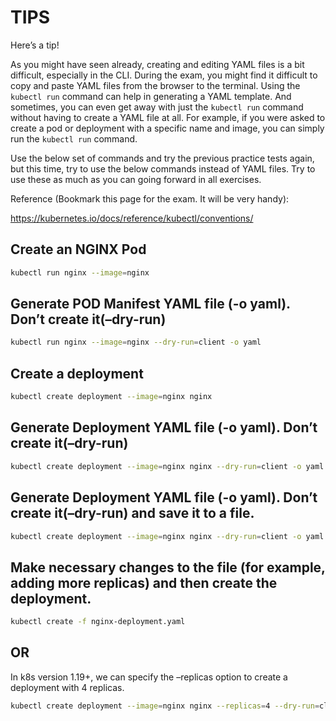 # TIPS

Here’s a tip!

As you might have seen already, creating and editing YAML files is a bit difficult, especially in the CLI. During the exam, you might find it difficult to copy and paste YAML files from the browser to the terminal. Using the ```kubectl run``` command can help in generating a YAML template. And sometimes, you can even get away with just the ```kubectl run``` command without having to create a YAML file at all. For example, if you were asked to create a pod or deployment with a specific name and image, you can simply run the ```kubectl run``` command.

Use the below set of commands and try the previous practice tests again, but this time, try to use the below commands instead of YAML files. Try to use these as much as you can going forward in all exercises.

Reference (Bookmark this page for the exam. It will be very handy):

https://kubernetes.io/docs/reference/kubectl/conventions/

## Create an NGINX Pod

```bash
kubectl run nginx --image=nginx
```

## Generate POD Manifest YAML file (-o yaml). Don’t create it(–dry-run)
```bash
kubectl run nginx --image=nginx --dry-run=client -o yaml
```

## Create a deployment
```bash
kubectl create deployment --image=nginx nginx
```

## Generate Deployment YAML file (-o yaml). Don’t create it(–dry-run)
```bash
kubectl create deployment --image=nginx nginx --dry-run=client -o yaml
```

## Generate Deployment YAML file (-o yaml). Don’t create it(–dry-run) and save it to a file.
```bash
kubectl create deployment --image=nginx nginx --dry-run=client -o yaml > nginx-deployment.yaml
```

## Make necessary changes to the file (for example, adding more replicas) and then create the deployment.
```bash
kubectl create -f nginx-deployment.yaml
```
## OR

In k8s version 1.19+, we can specify the –replicas option to create a deployment with 4 replicas.

```bash
kubectl create deployment --image=nginx nginx --replicas=4 --dry-run=client -o yaml > nginx-depl
```
